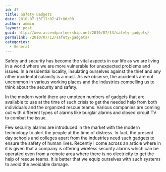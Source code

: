 ```yaml
---
id: 47
title: Safety Gadgets
date: 2010-07-13T17:07:47+00:00
author: admin
layout: post
guid: http://www.ascendpartnership.net/2010/07/13/safety-gadgets/
permalink: /2010/07/13/safety-gadgets/
categories:
  - General
---
```

Safety and security has become the vital aspects in our life as we are living in a world where we are more vulnerable for unexpected problems and issues. In a residential locality, insulating ourselves against the thief and any other incidental calamity is a must. As we observe, the accidents are not uncommon in various working places and the industries compelling us to think about the security and safety.

In the modern world there are umpteen numbers of gadgets that are available to use at the time of such crisis to get the needed help from both individuals and the organized rescue teams. Various companies are coming out with different types of alarms like burglar alarms and closed circuit TV to combat the issue.

Few security alarms are introduced in the market with the modern technology to alert the people at the time of distress. In fact, the present day schools and colleges apart from the industries need such gadgets to ensure the safety of human lives. Recently I come across an article where in it is given that a company is offering wireless security alarms which can be operated even from a remote area where there is no electricity to get the help of rescue teams. It is better that we equip ourselves with such systems to avoid the avoidable damage.